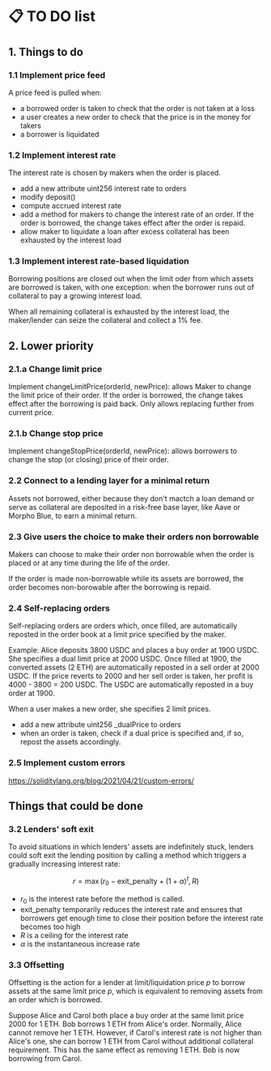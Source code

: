 # :clipboard: TO DO list

## 1. Things to do

### 1.1 Implement price feed

A price feed is pulled when:
- a borrowed order is taken to check that the order is not taken at a loss
- a user creates a new order to check that the price is in the money for takers
- a borrower is liquidated

### 1.2 Implement interest rate

The interest rate is chosen by makers when the order is placed.

- add a new attribute uint256 interest rate to orders
- modify deposit()
- compute accrued interest rate
- add a method for makers to change the interest rate of an order. If the order is borrowed, the change takes effect after the order is repaid.
- allow maker to liquidate a loan after excess collateral has been exhausted by the interest load

### 1.3 Implement interest rate-based liquidation

Borrowing positions are closed out when the limit oder from which assets are borrowed is taken, with one exception: when the borrower runs out of collateral to pay a growing interest load.

When all remaining collateral is exhausted by the interest load, the maker/lender can seize the collateral and collect a 1% fee.




## 2. Lower priority

### 2.1.a Change limit price

Implement changeLimitPrice(orderId, newPrice): allows Maker to change the limit price of their order. If the order is borrowed, the change takes effect after the borrowing is paid back. Only allows replacing further from current price.

### 2.1.b Change stop price

Implement changeStopPrice(orderId, newPrice): allows borrowers to change the stop (or closing) price of their order.

### 2.2 Connect to a lending layer for a minimal return

Assets not borrowed, either because they don't mactch a loan demand or serve as collateral are deposited in a risk-free base layer, like Aave or Morpho Blue, to earn a minimal return.

### 2.3 Give users the choice to make their orders non borrowable

Makers can choose to make their order non borrowable when the order is placed or at any time during the life of the order.

If the order is made non-borrowable while its assets are borrowed, the order becomes non-borowable after the borrowing is repaid.

### 2.4 Self-replacing orders

Self-replacing orders are orders which, once filled, are automatically reposted in the order book at a limit price specified by the maker.

Example: Alice deposits 3800 USDC and places a buy order at 1900 USDC. She specifies a dual limit price at 2000 USDC. Once filled at 1900, the converted assets (2 ETH) are automatically reposted in a sell order at 2000 USDC. If the price reverts to 2000 and her sell order is taken, her profit is 4000 - 3800 = 200 USDC. The USDC are automatically reposted in a buy order at 1900.

When a user makes a new order, she specifies 2 limit prices.

- add a new attribute uint256 _dualPrice to orders
- when an order is taken, check if a dual price is specified and, if so, repost the assets accordingly.

### 2.5 Implement custom errors

https://soliditylang.org/blog/2021/04/21/custom-errors/

## Things that could be done

### 3.2 Lenders' soft exit

To avoid situations in which lenders' assets are indefinitely stuck, lenders could soft exit the lending position by calling a method which triggers a gradually increasing interest rate:

$$
r = \max(r_0 - \text{exit_penalty} + (1 + \alpha)^t, R)
$$

- $r_0$ is the interest rate before the method is called.
- exit_penalty temporarily reduces the interest rate and ensures that borrowers get enough time to close their position before the interest rate becomes too high
- $R$ is a ceiling for the interest rate
- $\alpha$ is the instantaneous increase rate

### 3.3 Offsetting

Offsetting is the action for a lender at limit/liquidation price $p$ to borrow assets at the same limit price $p$, which is equivalent to removing assets from an order which is borrowed.

Suppose Alice and Carol both place a buy order at the same limit price 2000 for 1 ETH. Bob borrows 1 ETH from Alice's order. Normally, Alice cannot remove her 1 ETH. However, if Carol's interest rate is not higher than Alice's one, she can borrow 1 ETH from Carol without additional collateral requirement. This has the same effect as removing 1 ETH. Bob is now borrowing from Carol.


